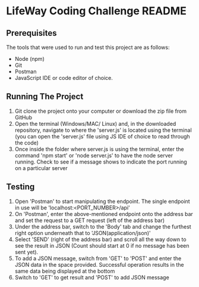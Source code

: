 # LifeWay Coding Challenge README

## Prerequisites

The tools that were used to run and test this project are as follows: 
* Node (npm)
* Git
* Postman
* JavaScript IDE or code editor of choice.

## Running The Project
1. Git clone the project onto your computer or download the zip file from GitHub
2. Open the terminal (Windows/MAC/ Linux) and, in the downloaded repository, navigate to where the 'server.js' is located using the terminal (you can open the 'server.js' file using JS IDE of choice to read through the code)
3. Once inside the folder where server.js is using the terminal, enter the command 'npm start' or 'node server.js' to have the node server running. Check to see if a message shows to indicate the port running on a particular server

## Testing
1. Open 'Postman' to start manipulating the endpoint. The single endpoint in use will be 'localhost:<PORT_NUMBER>/api'
2. On 'Postman', enter the above-mentioned endpoint onto the address bar and set the request to a GET request (left of the address bar)
3. Under the address bar, switch to the 'Body' tab and change the furthest right option underneath that to 'JSON(application/json)' 
4. Select 'SEND' (right of the address bar) and scroll all the way down to see the result in JSON (Count should start at 0 if no message has been sent yet).
5. To add a JSON message, switch from 'GET' to 'POST' and enter the JSON data in the space provided. Successful operation results in the same data being displayed at the bottom
6. Switch to 'GET' to get result and 'POST' to add JSON message
